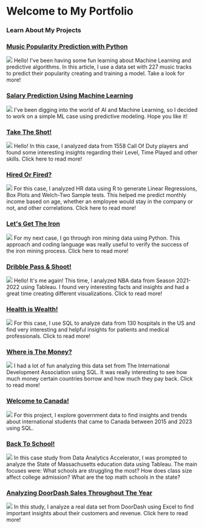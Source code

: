 # Welcome to My Portfolio


### Learn About My Projects

### [Music Popularity Prediction with Python](https://www.linkedin.com/pulse/music-popularity-prediction-python-diego-manssur-vrsre/)
[<img src="images/spotify.png?raw=true"/>](https://www.linkedin.com/pulse/music-popularity-prediction-python-diego-manssur-vrsre/)
Hello! I've been having some fun learning about Machine Learning and predictive algorithms. In this article, I use a data set with 227 music tracks to predict their popularity creating and training a model. Take a look for more!

### [Salary Prediction Using Machine Learning](https://www.linkedin.com/pulse/salary-prediction-using-machine-learning-diego-manssur-pnf0e/)
[<img src="images/salary.png?raw=true"/>](https://www.linkedin.com/pulse/salary-prediction-using-machine-learning-diego-manssur-pnf0e/)
I've been digging into the world of AI and Machine Learning, so I decided to work on a simple ML case using predictive modeling. Hope you like it!

### [Take The Shot!](https://www.linkedin.com/pulse/take-shot-diego-manssur-4buje/?trackingId=TLvSXS2XQuCKfr0qkyDf5g%3D%3D)
[<img src="images/shot.png?raw=true"/>](https://www.linkedin.com/pulse/take-shot-diego-manssur-4buje/?trackingId=TLvSXS2XQuCKfr0qkyDf5g%3D%3D)
Hello! In this case, I analyzed data from 1558 Call Of Duty players and found some interesting insights regarding their Level, Time Played and other skills. Click here to read more!

### [Hired Or Fired?](https://www.linkedin.com/pulse/hired-fired-diego-manssur-sb91e/?trackingId=TLvSXS2XQuCKfr0qkyDf5g%3D%3D)
[<img src="images/hof.png?raw=true"/>](https://www.linkedin.com/pulse/hired-fired-diego-manssur-sb91e/?trackingId=TLvSXS2XQuCKfr0qkyDf5g%3D%3D)
For this case, I analyzed HR data using R to generate Linear Regressions, Box Plots and Welch-Two Sample tests. This helped me predict monthly income based on age, whether an employee would stay in the company or not, and other correlations. Click here to read more!

### [Let's Get The Iron](https://www.linkedin.com/pulse/lets-get-iron-diego-manssur-px8gc/?trackingId=uiX3WYm6T3S%2BmnjMT1YtTQ%3D%3D)
[<img src="images/iron.png?raw=true"/>](https://www.linkedin.com/pulse/lets-get-iron-diego-manssur-px8gc/?trackingId=uiX3WYm6T3S%2BmnjMT1YtTQ%3D%3D)
For my next case, I go through iron mining data using Python. This approach and coding language was really useful to verify the success of the iron mining process. Click here to read more!

### [Dribble Pass & Shoot!](https://www.linkedin.com/pulse/dribble-pass-shoot-diego-manssur-scyie/?trackingId=ybhxpXHITjq4iKk5iDpwXw%3D%3D)
[<img src="images/bb.png?raw=true"/>](https://www.linkedin.com/pulse/dribble-pass-shoot-diego-manssur-scyie/?trackingId=ybhxpXHITjq4iKk5iDpwXw%3D%3D)
Hello! It's me again! This time, I analyzed NBA data from Season 2021-2022 using Tableau. I found very interesting facts and insights and had a great time creating different visualizations. Click to read more!

### [Health is Wealth!](https://www.linkedin.com/pulse/health-wealth-diego-manssur-ilree/?trackingId=hel9%2BWKbTemwKWBrC1mxcA%3D%3D)
[<img src="images/health.png?raw=true"/>](https://www.linkedin.com/pulse/health-wealth-diego-manssur-ilree/?trackingId=hel9%2BWKbTemwKWBrC1mxcA%3D%3D)
For this case, I use SQL to analyze data from 130 hospitals in the US and find very interesting and helpful insights for patients and medical professionals. Click to read more!


### [Where is The Money?](https://www.linkedin.com/pulse/where-money-diego-manssur-sfsde/)
[<img src="images/IDA_Thumb.png?raw=true"/>](https://www.linkedin.com/pulse/where-money-diego-manssur-sfsde/)
I had a lot of fun analyzing this data set from The International Development Association using SQL. It was really interesting to see how much money certain countries borrow and how much they pay back. Click to read more!


### [Welcome to Canada!](https://www.linkedin.com/pulse/welcome-canada-diego-manssur-eiwze/?trackingId=%2BfIJPsI6Vih%2F7%2B6sac%2BeHA%3D%3D)
[<img src="images/canada.png?raw=true"/>](https://www.linkedin.com/pulse/welcome-canada-diego-manssur-eiwze/?trackingId=%2BfIJPsI6Vih%2F7%2B6sac%2BeHA%3D%3D)
For this project, I explore government data to find insights and trends about international students that came to Canada between 2015 and 2023 using SQL. 


### [Back To School!](https://www.linkedin.com/posts/diegomanssur_back-to-school-at-least-for-today-i-had-activity-7226639594480377856-GUsO?utm_source=share&utm_medium=member_desktop)
[<img src="images/Mass.png?raw=true"/>](https://www.linkedin.com/posts/diegomanssur_back-to-school-at-least-for-today-i-had-activity-7226639594480377856-GUsO?utm_source=share&utm_medium=member_desktop)
In this case study from Data Analytics Accelerator, I was prompted to analyze the State of Massachusetts education data using Tableau. The main focuses were:
What schools are struggling the most?
How does class size affect college admission?
What are the top math schools in the state? 


### [Analyzing DoorDash Sales Throughout The Year](https://www.linkedin.com/pulse/analyzing-doordash-sales-throughout-year-diego-manssur-9hp4c/)
[<img src="images/doordash.png?raw=true"/>](https://www.linkedin.com/pulse/analyzing-doordash-sales-throughout-year-diego-manssur-9hp4c/)
In this study, I analyze a real data set from DoorDash using Excel to find important insights about their customers and revenue. Click here to read more!
